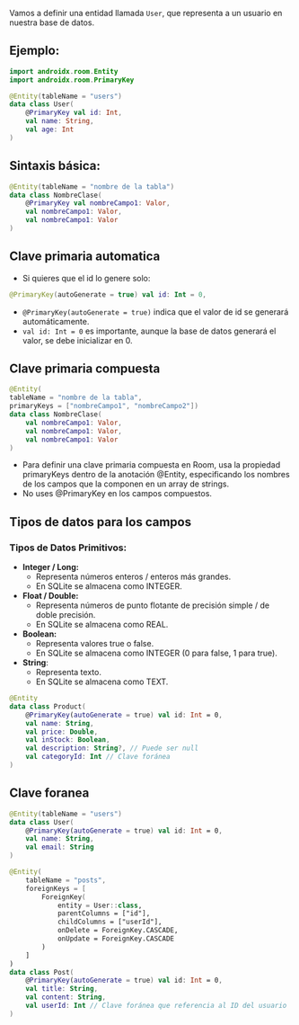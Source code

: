 Vamos a definir una entidad llamada `User`, que representa a un usuario en nuestra base de datos.

## Ejemplo:

```kotlin
import androidx.room.Entity
import androidx.room.PrimaryKey

@Entity(tableName = "users")
data class User(
    @PrimaryKey val id: Int,
    val name: String,
    val age: Int
)
```


## Sintaxis básica:

```kotlin
@Entity(tableName = "nombre de la tabla")
data class NombreClase(
    @PrimaryKey val nombreCampo1: Valor,
    val nombreCampo1: Valor,
    val nombreCampo1: Valor
)
```

## Clave primaria automatica
- Si quieres que el id lo genere solo:

```kotlin
@PrimaryKey(autoGenerate = true) val id: Int = 0,
```

- `@PrimaryKey(autoGenerate = true)` indica que el valor de id se generará automáticamente. 
- `val id: Int = 0` es importante, aunque la base de datos generará el valor, se debe inicializar en 0.

## Clave primaria compuesta

```kotlin
@Entity(
tableName = "nombre de la tabla",
primaryKeys = ["nombreCampo1", "nombreCampo2"])
data class NombreClase(
    val nombreCampo1: Valor,
    val nombreCampo1: Valor,
    val nombreCampo1: Valor
)
```

- Para definir una clave primaria compuesta en Room, usa la propiedad primaryKeys dentro de la anotación @Entity, especificando los nombres de los campos que la componen en un array de strings. 
- No uses @PrimaryKey en los campos compuestos.

## Tipos de datos para los campos

### Tipos de Datos Primitivos:

- **Integer / Long:**
	- Representa números enteros / enteros más grandes.
	- En SQLite se almacena como INTEGER.
- **Float / Double:**
	- Representa números de punto flotante de precisión simple / de doble precisión.
	- En SQLite se almacena como REAL.
- **Boolean:**
	- Representa valores true o false.
	- En SQLite se almacena como INTEGER (0 para false, 1 para true).
- **String**:
	- Representa texto.
	- En SQLite se almacena como TEXT.

```kotlin
@Entity  
data class Product(  
    @PrimaryKey(autoGenerate = true) val id: Int = 0,  
    val name: String,  
    val price: Double,  
    val inStock: Boolean,  
    val description: String?, // Puede ser null  
    val categoryId: Int // Clave foránea  
)
```

## Clave foranea

```kotlin
@Entity(tableName = "users")
data class User(
    @PrimaryKey(autoGenerate = true) val id: Int = 0,
    val name: String,
    val email: String
)

@Entity(
    tableName = "posts",
    foreignKeys = [
        ForeignKey(
            entity = User::class,
            parentColumns = ["id"],
            childColumns = ["userId"],
            onDelete = ForeignKey.CASCADE,
            onUpdate = ForeignKey.CASCADE
        )
    ]
)
data class Post(
    @PrimaryKey(autoGenerate = true) val id: Int = 0,
    val title: String,
    val content: String,
    val userId: Int // Clave foránea que referencia al ID del usuario
)
```

